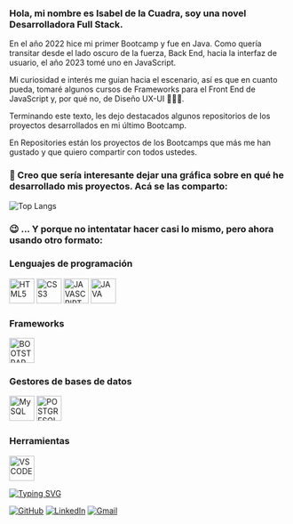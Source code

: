 ### Hola, mi nombre es Isabel de la Cuadra, soy una novel Desarrolladora Full Stack. 
En el año 2022 hice mi primer Bootcamp y fue en Java. Como quería transitar desde el lado oscuro de la fuerza, Back End, hacia la interfaz de usuario, el año 2023 tomé uno en JavaScript.

Mi curiosidad e interés me guian hacia el escenario, así es que en cuanto pueda, tomaré algunos cursos de Frameworks para el Front End de JavaScript y, por qué no, de Diseño UX-UI 🤷🏼‍♀️.

Terminando este texto, les dejo destacados algunos repositorios de los proyectos desarrollados en mi último Bootcamp.

En Repositories están los proyectos de los Bootcamps que más me han gustado y que quiero compartir con todos ustedes.

### 🤔 Creo que sería interesante dejar una gráfica sobre en qué he desarrollado mis proyectos. Acá se las comparto:

![Top Langs](https://github-readme-stats.vercel.app/api/top-langs/?username=Isabel-de-la-Cuadra&layout=compact&bg_color=DEG,bfa58f,bfa996,c0b3a9,c1bcb9)

### 😉 ... Y porque no intentatar hacer casi lo mismo, pero ahora usando otro formato:

### Lenguajes de programación
<p align="left">
<img alt="HTML5" src="https://cdn.jsdelivr.net/gh/devicons/devicon/icons/html5/html5-original.svg" width="45" height="45"/>
<img alt="CSS3" src="https://cdn.jsdelivr.net/gh/devicons/devicon/icons/css3/css3-original.svg" width="45" height="45"/>
<img alt="JAVASCRIPT" src="https://cdn.jsdelivr.net/gh/devicons/devicon/icons/javascript/javascript-original.svg" width="45" height="45"/>
<img alt="JAVA" src="https://cdn.jsdelivr.net/gh/devicons/devicon/icons/java/java-original.svg" width="45" height="45"/>
</p>

### Frameworks
<p align="left">
<img alt="BOOTSTRAP" src="https://cdn.jsdelivr.net/gh/devicons/devicon/icons/bootstrap/bootstrap-original.svg" width="45" height="45"/>
</p>

### Gestores de bases de datos
<p align="left">
<img alt="MySQL" src="https://cdn.jsdelivr.net/gh/devicons/devicon/icons/mysql/mysql-original.svg" width="45" height="45"/>
<img alt="POSTGRESQL" src="https://cdn.jsdelivr.net/gh/devicons/devicon/icons/postgresql/postgresql-original.svg" width="45" height="45"/>  
</p>

### Herramientas
<p align="left">
<img alt="VSCODE" src="https://cdn.jsdelivr.net/gh/devicons/devicon/icons/vscode/vscode-original.svg" width="45" height="45"/>
</p>


[![Typing SVG](https://readme-typing-svg.demolab.com?font=Roboto+Mono&pause=1000&color=ff2700&center=verdadero&vCenter=verdadero&width=800&lines=Si+quieres+contactarme+puedes+hacerlo+a+través+de)](https://git.io/typing-svg)
<p>
<a href="https://github.com/Isabel-de-la-Cuadra"><img alt="GitHub" src="https://img.shields.io/badge/github-%23121011.svg?style=for-the-badge&logo=github&logoColor=white"></a>
<a href="https://www.linkedin.com/in/isabeldelacuadralunas/"><img alt="LinkedIn" src="https://img.shields.io/badge/linkedin-%230077B5.svg?style=for-the-badge&logo=linkedin&logoColor=white"></a>
<a href="isabel.de.la.cuadra@gmail.com"><img alt="Gmail" src="https://img.shields.io/badge/Gmail-%23D14836.svg?style=for-the-badge&logo=gmail&logoColor=white"></a>
</p>







